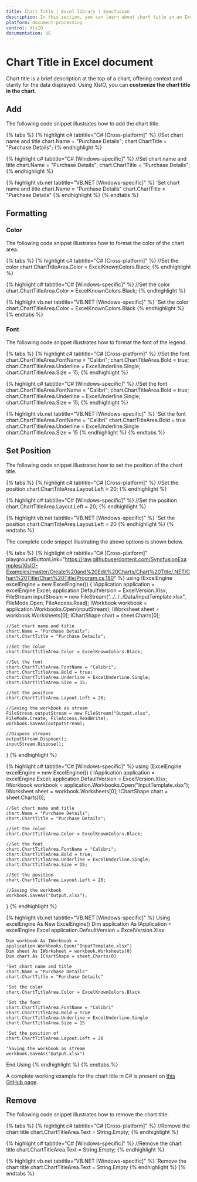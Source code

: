 ```yaml
---
title: Chart Title | Excel library | Syncfusion
description: In this section, you can learn about chart title in an Excel document with XlsIO.
platform: document-processing
control: XlsIO
documentation: UG
---
```


# Chart Title in Excel document

Chart title is a brief description at the top of a chart, offering context and clarity for the data displayed. Using XlsIO, you can **customize the chart title in the chart**.

## Add

The following code snippet illustrates how to add the chart title.

{% tabs %}
{% highlight c# tabtitle="C# [Cross-platform]" %}
//Set chart name and title
chart.Name = "Purchase Details";
chart.ChartTitle = "Purchase Details";
{% endhighlight %}

{% highlight c# tabtitle="C# [Windows-specific]" %}
//Set chart name and title
chart.Name = "Purchase Details";
chart.ChartTitle = "Purchase Details";
{% endhighlight %}

{% highlight vb.net tabtitle="VB.NET [Windows-specific]" %}
'Set chart name and title
chart.Name = "Purchase Details"
chart.ChartTitle = "Purchase Details"
{% endhighlight %}
{% endtabs %}

## Formatting

### Color

The following code snippet illustrates how to format the color of the chart area.

{% tabs %}
{% highlight c# tabtitle="C# [Cross-platform]" %}
//Set the color
chart.ChartTitleArea.Color = ExcelKnownColors.Black;
{% endhighlight %}

{% highlight c# tabtitle="C# [Windows-specific]" %}
//Set the color
chart.ChartTitleArea.Color = ExcelKnownColors.Black;
{% endhighlight %}

{% highlight vb.net tabtitle="VB.NET [Windows-specific]" %}
'Set the color
chart.ChartTitleArea.Color = ExcelKnownColors.Black
{% endhighlight %}
{% endtabs %}

### Font

The following code snippet illustrates how to format the font of the legend.

{% tabs %}
{% highlight c# tabtitle="C# [Cross-platform]" %}
//Set the font
chart.ChartTitleArea.FontName = "Calibri";
chart.ChartTitleArea.Bold = true;
chart.ChartTitleArea.Underline = ExcelUnderline.Single;
chart.ChartTitleArea.Size = 15;
{% endhighlight %}

{% highlight c# tabtitle="C# [Windows-specific]" %}
//Set the font
chart.ChartTitleArea.FontName = "Calibri";
chart.ChartTitleArea.Bold = true;
chart.ChartTitleArea.Underline = ExcelUnderline.Single;
chart.ChartTitleArea.Size = 15;
{% endhighlight %}

{% highlight vb.net tabtitle="VB.NET [Windows-specific]" %}
'Set the font
chart.ChartTitleArea.FontName = "Calibri"
chart.ChartTitleArea.Bold = true
chart.ChartTitleArea.Underline = ExcelUnderline.Single
chart.ChartTitleArea.Size = 15
{% endhighlight %}
{% endtabs %}

## Set Position

The following code snippet illustrates how to set the position of the chart title.

{% tabs %}
{% highlight c# tabtitle="C# [Cross-platform]" %}
//Set the position
chart.ChartTitleArea.Layout.Left = 20;
{% endhighlight %}

{% highlight c# tabtitle="C# [Windows-specific]" %}
//Set the position
chart.ChartTitleArea.Layout.Left = 20;
{% endhighlight %}

{% highlight vb.net tabtitle="VB.NET [Windows-specific]" %}
'Set the position
chart.ChartTitleArea.Layout.Left = 20
{% endhighlight %}
{% endtabs %}

The complete code snippet illustrating the above options is shown below.

{% tabs %}
{% highlight c# tabtitle="C# [Cross-platform]" playgroundButtonLink="https://raw.githubusercontent.com/SyncfusionExamples/XlsIO-Examples/master/Create%20and%20Edit%20Charts/Chart%20Title/.NET/Chart%20Title/Chart%20Title/Program.cs,180" %}
using (ExcelEngine excelEngine = new ExcelEngine())
{
    IApplication application = excelEngine.Excel;
    application.DefaultVersion = ExcelVersion.Xlsx;
    FileStream inputStream = new FileStream("../../../Data/InputTemplate.xlsx", FileMode.Open, FileAccess.Read);
    IWorkbook workbook = application.Workbooks.Open(inputStream);
    IWorksheet sheet = workbook.Worksheets[0];
    IChartShape chart = sheet.Charts[0];

    //Set chart name and title
    chart.Name = "Purchase Details";
    chart.ChartTitle = "Purchase Details";

    //Set the color
    chart.ChartTitleArea.Color = ExcelKnownColors.Black;

    //Set the font
    chart.ChartTitleArea.FontName = "Calibri";
    chart.ChartTitleArea.Bold = true;
    chart.ChartTitleArea.Underline = ExcelUnderline.Single;
    chart.ChartTitleArea.Size = 15;

    //Set the position
    chart.ChartTitleArea.Layout.Left = 20;

    //Saving the workbook as stream
    FileStream outputStream = new FileStream("Output.xlsx", FileMode.Create, FileAccess.ReadWrite);
    workbook.SaveAs(outputStream);

    //Dispose streams
    outputStream.Dispose();
    inputStream.Dispose();
}
{% endhighlight %}

{% highlight c# tabtitle="C# [Windows-specific]" %}
using (ExcelEngine excelEngine = new ExcelEngine())
{
    IApplication application = excelEngine.Excel;
    application.DefaultVersion = ExcelVersion.Xlsx;
    IWorkbook workbook = application.Workbooks.Open("InputTemplate.xlsx");
    IWorksheet sheet = workbook.Worksheets[0];
    IChartShape chart = sheet.Charts[0];

    //Set chart name and title
    chart.Name = "Purchase Details";
    chart.ChartTitle = "Purchase Details";

    //Set the color
    chart.ChartTitleArea.Color = ExcelKnownColors.Black;

    //Set the font
    chart.ChartTitleArea.FontName = "Calibri";
    chart.ChartTitleArea.Bold = true;
    chart.ChartTitleArea.Underline = ExcelUnderline.Single;
    chart.ChartTitleArea.Size = 15;

    //Set the position
    chart.ChartTitleArea.Layout.Left = 20;

    //Saving the workbook
    workbook.SaveAs("Output.xlsx");
}
{% endhighlight %}

{% highlight vb.net tabtitle="VB.NET [Windows-specific]" %}
Using excelEngine As New ExcelEngine()
    Dim application As IApplication = excelEngine.Excel
    application.DefaultVersion = ExcelVersion.Xlsx

    Dim workbook As IWorkbook = application.Workbooks.Open("InputTemplate.xlsx")
    Dim sheet As IWorksheet = workbook.Worksheets(0)
    Dim chart As IChartShape = sheet.Charts(0)

    'Set chart name and title
    chart.Name = "Purchase Details"
    chart.ChartTitle = "Purchase Details"

    'Set the color
    chart.ChartTitleArea.Color = ExcelKnownColors.Black

    'Set the font
    chart.ChartTitleArea.FontName = "Calibri"
    chart.ChartTitleArea.Bold = True
    chart.ChartTitleArea.Underline = ExcelUnderline.Single
    chart.ChartTitleArea.Size = 15

    'Set the position of
    chart.ChartTitleArea.Layout.Left = 20

    'Saving the workbook as stream
    workbook.SaveAs("Output.xlsx")
End Using
{% endhighlight %}
{% endtabs %}

A complete working example for the chart title in C# is present on [this GitHub page](https://github.com/SyncfusionExamples/XlsIO-Examples/tree/master/Create%20and%20Edit%20Charts/Chart%20Title/.NET/Chart%20Title).

## Remove

The following code snippet illustrates how to remove the chart title.

{% tabs %}
{% highlight c# tabtitle="C# [Cross-platform]" %}
//Remove the chart title 
chart.ChartTitleArea.Text = String.Empty;
{% endhighlight %}

{% highlight c# tabtitle="C# [Windows-specific]" %}
//Remove the chart title
chart.ChartTitleArea.Text = String.Empty;
{% endhighlight %}

{% highlight vb.net tabtitle="VB.NET [Windows-specific]" %}
'Remove the chart title 
chart.ChartTitleArea.Text = String.Empty
{% endhighlight %}
{% endtabs %}